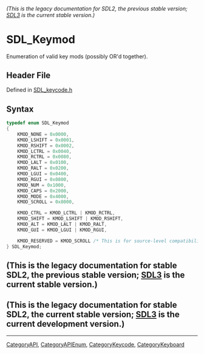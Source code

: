 ###### (This is the legacy documentation for SDL2, the previous stable version; [SDL3](https://wiki.libsdl.org/SDL3/) is the current stable version.)
# SDL_Keymod

Enumeration of valid key mods (possibly OR'd together).

## Header File

Defined in [SDL_keycode.h](https://github.com/libsdl-org/SDL/blob/SDL2/include/SDL_keycode.h)

## Syntax

```c
typedef enum SDL_Keymod
{
    KMOD_NONE = 0x0000,
    KMOD_LSHIFT = 0x0001,
    KMOD_RSHIFT = 0x0002,
    KMOD_LCTRL = 0x0040,
    KMOD_RCTRL = 0x0080,
    KMOD_LALT = 0x0100,
    KMOD_RALT = 0x0200,
    KMOD_LGUI = 0x0400,
    KMOD_RGUI = 0x0800,
    KMOD_NUM = 0x1000,
    KMOD_CAPS = 0x2000,
    KMOD_MODE = 0x4000,
    KMOD_SCROLL = 0x8000,

    KMOD_CTRL = KMOD_LCTRL | KMOD_RCTRL,
    KMOD_SHIFT = KMOD_LSHIFT | KMOD_RSHIFT,
    KMOD_ALT = KMOD_LALT | KMOD_RALT,
    KMOD_GUI = KMOD_LGUI | KMOD_RGUI,

    KMOD_RESERVED = KMOD_SCROLL /* This is for source-level compatibility with SDL 2.0.0. */
} SDL_Keymod;
```

## (This is the legacy documentation for stable SDL2, the previous stable version; [SDL3](https://wiki.libsdl.org/SDL3/) is the current stable version.)



## (This is the legacy documentation for stable SDL2, the current stable version; [SDL3](https://wiki.libsdl.org/SDL3/) is the current development version.)



----
[CategoryAPI](CategoryAPI), [CategoryAPIEnum](CategoryAPIEnum), [CategoryKeycode](CategoryKeycode), [CategoryKeyboard](CategoryKeyboard)



